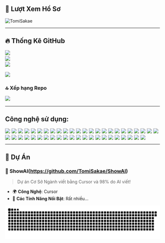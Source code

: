 ## 👀 Lượt Xem Hồ Sơ

![TomiSakae](https://count.getloli.com/@TomiSakae?theme=rule34)

---

## 🔥 Thống Kê GitHub

![](https://github-readme-stats.vercel.app/api?username=NguyenHuynhPhuVinh-TomiSakae&theme=highcontrast&hide_border=false&include_all_commits=true&count_private=true)<br/>
![](https://github-readme-streak-stats.herokuapp.com/?user=NguyenHuynhPhuVinh-TomiSakae&theme=highcontrast&hide_border=false)<br/>
![](https://github-readme-stats.vercel.app/api/top-langs/?username=NguyenHuynhPhuVinh-TomiSakae&theme=highcontrast&hide_border=false&include_all_commits=true&count_private=true&layout=compact)

![](https://github-profile-trophy.vercel.app/?username=NguyenHuynhPhuVinh-TomiSakae&theme=radical&no-frame=false&no-bg=true&margin-w=4)

### 🔝 Xếp hạng Repo
![](https://github-contributor-stats.vercel.app/api?username=NguyenHuynhPhuVinh-TomiSakae&limit=5&theme=dark&combine_all_yearly_contributions=true)

---

## Công nghệ sử dụng:
<div style="display: flex; flex-wrap: wrap; gap: 5px;">
  <img src="https://ziadoua.github.io/m3-Markdown-Badges/badges/Windows11/windows111.svg">
  <img src="https://ziadoua.github.io/m3-Markdown-Badges/badges/Gmail/gmail1.svg">
  <img src="https://ziadoua.github.io/m3-Markdown-Badges/badges/Git/git1.svg">
  <img src="https://ziadoua.github.io/m3-Markdown-Badges/badges/Github/github1.svg">
  <img src="https://ziadoua.github.io/m3-Markdown-Badges/badges/IDEA/idea1.svg">
  <img src="https://ziadoua.github.io/m3-Markdown-Badges/badges/Chrome/chrome1.svg">
  <img src="https://ziadoua.github.io/m3-Markdown-Badges/badges/VisualStudioCode/visualstudiocode1.svg">
  <img src="https://ziadoua.github.io/m3-Markdown-Badges/badges/HTML/html1.svg">
  <img src="https://ziadoua.github.io/m3-Markdown-Badges/badges/CSS/css1.svg">
  <img src="https://ziadoua.github.io/m3-Markdown-Badges/badges/Sass/sass1.svg">
  <img src="https://ziadoua.github.io/m3-Markdown-Badges/badges/FontAwesome/fontawesome1.svg">
  <img src="https://ziadoua.github.io/m3-Markdown-Badges/badges/Javascript/javascript3.svg">
  <img src="https://ziadoua.github.io/m3-Markdown-Badges/badges/JSON/json1.svg">
  <img src="https://ziadoua.github.io/m3-Markdown-Badges/badges/jQuery/jquery1.svg">
  <img src="https://ziadoua.github.io/m3-Markdown-Badges/badges/NodeJS/nodejs1.svg">
  <img src="https://ziadoua.github.io/m3-Markdown-Badges/badges/npm/npm1.svg">
  <img src="https://ziadoua.github.io/m3-Markdown-Badges/badges/Express/express1.svg">
  <img src="https://ziadoua.github.io/m3-Markdown-Badges/badges/TypeScript/typescript1.svg">
  <img src="https://ziadoua.github.io/m3-Markdown-Badges/badges/ESLint/eslint1.svg">
  <img src="https://ziadoua.github.io/m3-Markdown-Badges/badges/Axios/axios1.svg">
  <img src="https://ziadoua.github.io/m3-Markdown-Badges/badges/Bootstrap/bootstrap1.svg">
  <img src="https://ziadoua.github.io/m3-Markdown-Badges/badges/TailwindCSS/tailwindcss1.svg">
  <img src="https://ziadoua.github.io/m3-Markdown-Badges/badges/React/react1.svg">
  <img src="https://ziadoua.github.io/m3-Markdown-Badges/badges/NextJS/nextjs1.svg">
  <img src="https://ziadoua.github.io/m3-Markdown-Badges/badges/Vercel/vercel1.svg">
  <img src="https://ziadoua.github.io/m3-Markdown-Badges/badges/Markdown/markdown1.svg">
  <img src="https://ziadoua.github.io/m3-Markdown-Badges/badges/Firebase/firebase1.svg">
  <img src="https://ziadoua.github.io/m3-Markdown-Badges/badges/Supabase/supabase1.svg">
  <img src="https://ziadoua.github.io/m3-Markdown-Badges/badges/MongoDB/mongodb1.svg">
  <img src="https://ziadoua.github.io/m3-Markdown-Badges/badges/MySQL/mysql1.svg">
  <img src="https://ziadoua.github.io/m3-Markdown-Badges/badges/PostgreSQL/postgresql1.svg">
  <img src="https://ziadoua.github.io/m3-Markdown-Badges/badges/AWS/aws1.svg">
  <img src="https://ziadoua.github.io/m3-Markdown-Badges/badges/Java/java3.svg">
  <img src="https://ziadoua.github.io/m3-Markdown-Badges/badges/Android/android1.svg">
  <img src="https://ziadoua.github.io/m3-Markdown-Badges/badges/AndroidStudio/androidstudio2.svg">
  <img src="https://ziadoua.github.io/m3-Markdown-Badges/badges/Dart/dart1.svg">
  <img src="https://ziadoua.github.io/m3-Markdown-Badges/badges/Flutter/flutter1.svg">
  <img src="https://ziadoua.github.io/m3-Markdown-Badges/badges/Python/python3.svg">
  <img src="https://ziadoua.github.io/m3-Markdown-Badges/badges/Flask/flask1.svg">
  <img src="https://ziadoua.github.io/m3-Markdown-Badges/badges/Rust/rust3.svg">
  <img src="https://ziadoua.github.io/m3-Markdown-Badges/badges/C/c1.svg">
  <img src="https://ziadoua.github.io/m3-Markdown-Badges/badges/C++/c++1.svg">
  <img src="https://ziadoua.github.io/m3-Markdown-Badges/badges/CSharp/csharp1.svg">
  <img src="https://ziadoua.github.io/m3-Markdown-Badges/badges/VisualStudio/visualstudio1.svg">
  <img src="https://ziadoua.github.io/m3-Markdown-Badges/badges/dotNET/dotnet1.svg">
  <img src="https://ziadoua.github.io/m3-Markdown-Badges/badges/Docker/docker1.svg">
</div>

---

## 📂 Dự Án

### 🚀 ShowAI(https://github.com/TomiSakae/ShowAI)
> Dự án Cơ Sở Ngành viết bằng Cursor và 98% do AI viết!

- 🌍 **Công Nghệ**: Cursor
- 🌟 **Các Tính Năng Nổi Bật**: Rất nhiều...

<picture>
  <source media="(prefers-color-scheme: dark)" srcset="https://raw.githubusercontent.com/NguyenHuynhPhuVinh-TomiSakae/NguyenHuynhPhuVinh-TomiSakae/output/github-snake-dark.svg" />
  <source media="(prefers-color-scheme: light)" srcset="https://raw.githubusercontent.com/NguyenHuynhPhuVinh-TomiSakae/NguyenHuynhPhuVinh-TomiSakae/output/github-snake.svg" />
  <img alt="github-snake" src="https://raw.githubusercontent.com/NguyenHuynhPhuVinh-TomiSakae/NguyenHuynhPhuVinh-TomiSakae/output/github-snake.svg" />
</picture>
